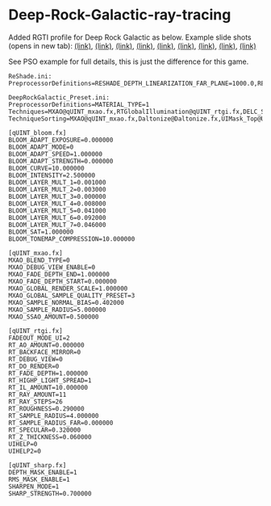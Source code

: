 # Deep-Rock-Galactic-ray-tracing

Added RGTI profile for Deep Rock Galactic as below.
Example slide shots (opens in new tab): <a target="_blank" href="https://imgsli.com/OTExODk">(link)</a>, <a target="_blank" href="https://imgsli.com/OTExOTA">(link)</a>, <a target="_blank" href="https://imgsli.com/OTExOTE">(link)</a>, <a target="_blank" href="https://imgsli.com/OTExOTM">(link)</a>, <a target="_blank" href="https://imgsli.com/OTExOTQ">(link)</a>, <a target="_blank" href="https://imgsli.com/OTExOTU">(link)</a>, <a target="_blank" href="https://imgsli.com/OTExOTY">(link)</a>, <a target="_blank" href="https://imgsli.com/OTExODc">(link)</a>, <a target="_blank" href="https://imgsli.com/OTExODg">(link)</a>

See PSO example for full details, this is just the difference for this game.

```
ReShade.ini:
PreprocessorDefinitions=RESHADE_DEPTH_LINEARIZATION_FAR_PLANE=1000.0,RESHADE_DEPTH_INPUT_IS_UPSIDE_DOWN=0,RESHADE_DEPTH_INPUT_IS_REVERSED=1,RESHADE_DEPTH_INPUT_IS_LOGARITHMIC=0```

DeepRockGalactic_Preset.ini:
PreprocessorDefinitions=MATERIAL_TYPE=1
Techniques=MXAO@qUINT_mxao.fx,RTGlobalIllumination@qUINT_rtgi.fx,DELC_Sharpen@qUINT_sharp.fx
TechniqueSorting=MXAO@qUINT_mxao.fx,Daltonize@Daltonize.fx,UIMask_Top@UIMask.fx,UIMask_Bottom@UIMask.fx,DisplayDepth@DisplayDepth.fx,Debanding@qUINT_deband.fx,SSR@qUINT_ssr.fx,Deband@Deband.fx,LUT@LUT.fx,ADOF@qUINT_dof.fx,Lightroom@qUINT_lightroom.fx,Bloom@qUINT_bloom.fx,RTGlobalIllumination@qUINT_rtgi.fx,DELC_Sharpen@qUINT_sharp.fx

[qUINT_bloom.fx]
BLOOM_ADAPT_EXPOSURE=0.000000
BLOOM_ADAPT_MODE=0
BLOOM_ADAPT_SPEED=1.000000
BLOOM_ADAPT_STRENGTH=0.000000
BLOOM_CURVE=10.000000
BLOOM_INTENSITY=2.500000
BLOOM_LAYER_MULT_1=0.001000
BLOOM_LAYER_MULT_2=0.003000
BLOOM_LAYER_MULT_3=0.000000
BLOOM_LAYER_MULT_4=0.008000
BLOOM_LAYER_MULT_5=0.041000
BLOOM_LAYER_MULT_6=0.092000
BLOOM_LAYER_MULT_7=0.046000
BLOOM_SAT=1.000000
BLOOM_TONEMAP_COMPRESSION=10.000000

[qUINT_mxao.fx]
MXAO_BLEND_TYPE=0
MXAO_DEBUG_VIEW_ENABLE=0
MXAO_FADE_DEPTH_END=1.000000
MXAO_FADE_DEPTH_START=0.000000
MXAO_GLOBAL_RENDER_SCALE=1.000000
MXAO_GLOBAL_SAMPLE_QUALITY_PRESET=3
MXAO_SAMPLE_NORMAL_BIAS=0.402000
MXAO_SAMPLE_RADIUS=5.000000
MXAO_SSAO_AMOUNT=0.500000

[qUINT_rtgi.fx]
FADEOUT_MODE_UI=2
RT_AO_AMOUNT=0.000000
RT_BACKFACE_MIRROR=0
RT_DEBUG_VIEW=0
RT_DO_RENDER=0
RT_FADE_DEPTH=1.000000
RT_HIGHP_LIGHT_SPREAD=1
RT_IL_AMOUNT=10.000000
RT_RAY_AMOUNT=11
RT_RAY_STEPS=26
RT_ROUGHNESS=0.290000
RT_SAMPLE_RADIUS=4.000000
RT_SAMPLE_RADIUS_FAR=0.000000
RT_SPECULAR=0.320000
RT_Z_THICKNESS=0.060000
UIHELP=0
UIHELP2=0

[qUINT_sharp.fx]
DEPTH_MASK_ENABLE=1
RMS_MASK_ENABLE=1
SHARPEN_MODE=1
SHARP_STRENGTH=0.700000
